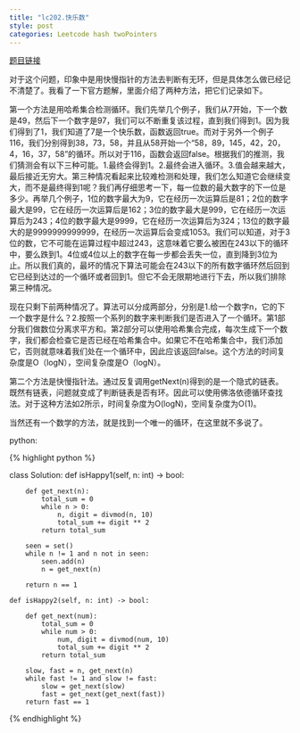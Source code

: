 ```yaml
---
title: "lc202.快乐数"
style: post
categories: Leetcode hash twoPointers
---
```


[题目链接](https://leetcode-cn.com/problems/happy-number/)

对于这个问题，印象中是用快慢指针的方法去判断有无环，但是具体怎么做已经记不清楚了。我看了一下官方题解，里面介绍了两种方法，把它们记录如下。

第一个方法是用哈希集合检测循环。我们先举几个例子，我们从7开始，下一个数是49，然后下一个数字是97，我们可以不断重复该过程，直到我们得到1。因为我们得到了1，我们知道了7是一个快乐数，函数返回true。而对于另外一个例子116，我们分别得到38，73，58，并且从58开始一个“58，89，145，42，20，4，16，37，58”的循环。所以对于116，函数会返回false。根据我们的推测，我们猜测会有以下三种可能。1.最终会得到1。2.最终会进入循环。3.值会越来越大，最后接近无穷大。第三种情况看起来比较难检测和处理，我们怎么知道它会继续变大，而不是最终得到1呢？我们再仔细思考一下，每一位数的最大数字的下一位是多少。再举几个例子，1位的数字最大为9，它在经历一次运算后是81；2位的数字最大是99，它在经历一次运算后是162；3位的数字最大是999，它在经历一次运算后为243；4位的数字最大是9999，它在经历一次运算后为324；13位的数字最大的是9999999999999，在经历一次运算后会变成1053。我们可以知道，对于3位的数，它不可能在运算过程中超过243，这意味着它要么被困在243以下的循环中，要么跌到1。4位或4位以上的数字在每一步都会丢失一位，直到降到3位为止。所以我们真的，最坏的情况下算法可能会在243以下的所有数字循环然后回到它已经到达过的一个循环或者回到1。但它不会无限期地进行下去，所以我们排除第三种情况。

现在只剩下前两种情况了。算法可以分成两部分，分别是1.给一个数字n，它的下一个数字是什么？2.按照一个系列的数字来判断我们是否进入了一个循环。第1部分我们做数位分离求平方和。第2部分可以使用哈希集合完成，每次生成下一个数字，我们都会检查它是否已经在哈希集合中。如果它不在哈希集合中，我们添加它，否则就意味着我们处在一个循环中，因此应该返回false。这个方法的时间复杂度是O（logN），空间复杂度是O（logN）。

第二个方法是快慢指针法。通过反复调用getNext(n)得到的是一个隐式的链表。既然有链表，问题就变成了判断链表是否有环。因此可以使用佛洛依德循环查找法。对于这种方法如2所示，时间复杂度为O(logN)，空间复杂度为O(1)。

当然还有一个数学的方法，就是找到一个唯一的循环，在这里就不多说了。

python:

{% highlight python %}

class Solution:
    def isHappy1(self, n: int) -> bool:
        
        def get_next(n):
            total_sum = 0
            while n > 0:
                n, digit = divmod(n, 10)
                total_sum += digit ** 2
            return total_sum
        
        seen = set()
        while n != 1 and n not in seen:
            seen.add(n)
            n = get_next(n)
        
        return n == 1
				
    def isHappy2(self, n: int) -> bool:
        
        def get_next(num):
            total_sum = 0
            while num > 0:
                num, digit = divmod(num, 10)
                total_sum += digit ** 2
            return total_sum
        
        slow, fast = n, get_next(n)
        while fast != 1 and slow != fast:
            slow = get_next(slow)
            fast = get_next(get_next(fast))
        return fast == 1

{% endhighlight %}
